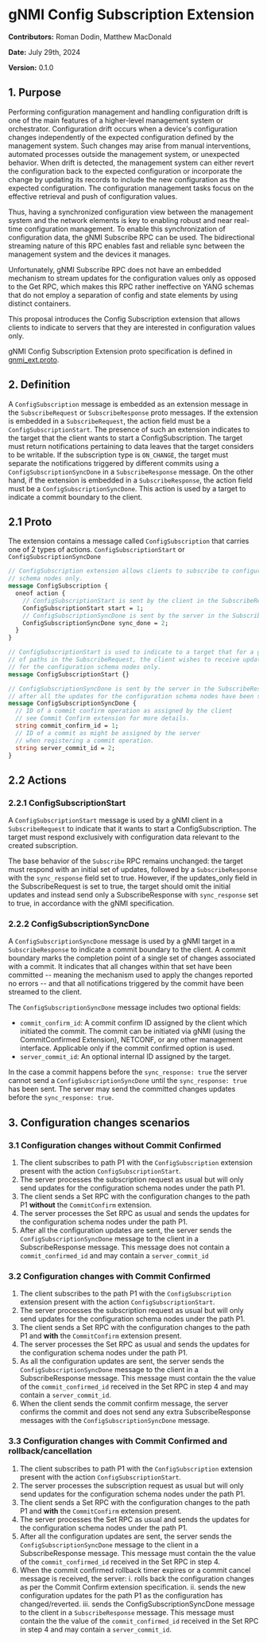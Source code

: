 # gNMI Config Subscription Extension

**Contributors:** Roman Dodin, Matthew MacDonald

**Date:** July 29th, 2024

**Version:** 0.1.0

## 1. Purpose

Performing configuration management and handling configuration drift is one of
the main features of a higher-level management system or orchestrator.
Configuration drift occurs when a device's configuration changes independently
of the expected configuration defined by the management system. Such changes
may arise from manual interventions, automated processes outside the management
system, or unexpected behavior. When drift is detected, the management system
can either revert the configuration back to the expected configuration or
incorporate the change by updating its records to include the new configuration
as the expected configuration. The configuration management tasks focus on the
effective retrieval and push of configuration values.

Thus, having a synchronized configuration view between the management
system and the network elements is key to enabling robust and near real-time
configuration management.
To enable this synchronization of configuration data, the gNMI Subscribe RPC
can be used. The bidirectional streaming nature of this RPC enables fast
and reliable sync between the management system and the devices it manages.

Unfortunately, gNMI Subscribe RPC does not have an embedded mechanism to
stream updates for the configuration values only as opposed to the Get RPC,
which makes this RPC rather ineffective on YANG schemas that do not employ
a separation of config and state elements by using distinct containers.

This proposal introduces the Config Subscription extension that allows clients
to indicate to servers that they are interested in configuration values only.

gNMI Config Subscription Extension proto specification is defined in
[gnmi_ext.proto](
https://github.com/openconfig/gnmi/blob/master/proto/gnmi_ext/gnmi_ext.proto
).

## 2. Definition

A `ConfigSubscription` message is embedded as an extension message in the
`SubscribeRequest` or `SubscribeResponse` proto messages.
If the extension is embedded in a `SubscribeRequest`, the action field
must be a `ConfigSubscriptionStart`.
The presence of such an extension indicates to the target that the client
wants to start a ConfigSubscription. The target must return notifications
pertaining to data leaves that the target considers to be writable.
If the subscription type is `ON_CHANGE`, the target must separate the
notifications triggered by different commits using a
`ConfigSubscriptionSyncDone` in a `SubscribeResponse` message.
On the other hand, if the extension is embedded in a `SubscribeResponse`, the 
action field must be a `ConfigSubscriptionSyncDone`. This action is used by a
target to indicate a commit boundary to the client.

## 2.1 Proto

The extension contains a message called `ConfigSubscription` that carries
one of 2 types of actions. `ConfigSubscriptionStart` or
`ConfigSubscriptionSyncDone`

```proto
// ConfigSubscription extension allows clients to subscribe to configuration
// schema nodes only.
message ConfigSubscription {
  oneof action {
    // ConfigSubscriptionStart is sent by the client in the SubscribeRequest
    ConfigSubscriptionStart start = 1;
    // ConfigSubscriptionSyncDone is sent by the server in the SubscribeResponse
    ConfigSubscriptionSyncDone sync_done = 2;
  }
}

// ConfigSubscriptionStart is used to indicate to a target that for a given set
// of paths in the SubscribeRequest, the client wishes to receive updates
// for the configuration schema nodes only.
message ConfigSubscriptionStart {}

// ConfigSubscriptionSyncDone is sent by the server in the SubscribeResponse
// after all the updates for the configuration schema nodes have been sent.
message ConfigSubscriptionSyncDone {
  // ID of a commit confirm operation as assigned by the client
  // see Commit Confirm extension for more details.
  string commit_confirm_id = 1;
  // ID of a commit as might be assigned by the server
  // when registering a commit operation.
  string server_commit_id = 2;
}
```

## 2.2 Actions

### 2.2.1 ConfigSubscriptionStart

A `ConfigSubscriptionStart` message is used by a gNMI client in a
`SubscribeRequest` to indicate that it wants to start a ConfigSubscription.
The target must respond exclusively with configuration data relevant to the
created subscription.

The base behavior of the `Subscribe` RPC remains unchanged: the target must
respond with an initial set of updates, followed by a `SubscribeResponse`
with the `sync_response` field set to true. However, if the updates_only
field in the SubscribeRequest is set to true, the target should omit the
initial updates and instead send only a SubscribeResponse with `sync_response`
set to true, in accordance with the gNMI specification.

### 2.2.2 ConfigSubscriptionSyncDone

A `ConfigSubscriptionSyncDone` message is used by a gNMI target in a
`SubscribeResponse` to indicate a commit boundary to the client.
A commit boundary marks the completion point of a single set of changes
associated with a commit.
It indicates that all changes within that set have been committed -- meaning
the mechanism used to apply the changes reported no errors -- and
that all notifications triggered by the commit have been streamed to
the client.

The `ConfigSubscriptionSyncDone` message includes two optional fields:

* `commit_confirm_id`: A commit confirm ID assigned by the client which
initiated the commit.
The commit can be initiated via gNMI (using the CommitConfirmed Extension),
NETCONF, or any other management interface. Applicable only if the commit
confirmed option is used.
* `server_commit_id`: An optional internal ID assigned by the target.

In the case a commit happens before the `sync_response: true` the server
cannot send a `ConfigSubscriptionSyncDone` until the `sync_response: true` has
been sent. The server may send the committed changes updates before the
`sync_response: true`.

## 3. Configuration changes scenarios

### 3.1 Configuration changes without Commit Confirmed

1) The client subscribes to path P1 with the `ConfigSubscription` extension
present with the action `ConfigSubscriptionStart`.
2) The server processes the subscription request as usual but will only send
updates for the configuration schema nodes under the path P1.
3) The client sends a Set RPC with the configuration changes to the path P1
**without** the `CommitConfirm` extension.
4) The server processes the Set RPC as usual and sends the updates for the
configuration schema nodes under the path P1.
5) After all the configuration updates are sent, the server sends the
`ConfigSubscriptionSyncDone` message to the client in a SubscribeResponse
message.
This message does not contain a `commit_confirmed_id` and may contain a
`server_commit_id`

### 3.2 Configuration changes with Commit Confirmed

1) The client subscribes to the path P1 with the `ConfigSubscription`
extension present with the action `ConfigSubscriptionStart`.
2) The server processes the subscription request as usual but will only send
updates for the configuration schema nodes under the path P1.
3) The client sends a Set RPC with the configuration changes to the path
P1 and **with** the `CommitConfirm` extension present.
4) The server processes the Set RPC as usual and sends the updates for
the configuration schema nodes under the path P1.
5) As all the configuration updates are sent, the server sends the
`ConfigSubscriptionSyncDone` message to the client in a SubscribeResponse
message.
This message must contain the the value of the `commit_confirmed_id`
received in the Set RPC in step 4 and may contain a `server_commit_id`.
6) When the client sends the commit confirm message, the server confirms
the commit and does not send any extra SubscribeResponse messages with the
`ConfigSubscriptionSyncDone` message.

### 3.3 Configuration changes with Commit Confirmed and rollback/cancellation

1) The client subscribes to path P1 with the `ConfigSubscription` extension
present with the action `ConfigSubscriptionStart`.
2) The server processes the subscription request as usual but will only send
updates for the configuration schema nodes under the path P1.
3) The client sends a Set RPC with the configuration changes to the path P1
and **with** the `CommitConfirm` extension present.
4) The server processes the Set RPC as usual and sends the updates for the
configuration schema nodes under the path P1.
5) After all the configuration updates are sent, the server sends the
`ConfigSubscriptionSyncDone` message to the client in a SubscribeResponse
message.
This message must contain the the value of the `commit_confirmed_id` received
in the Set RPC in step 4.
6) When the commit confirmed rollback timer expires or a commit cancel message
is received, the server:
  i. rolls back the configuration changes as per the Commit Confirm extension
  specification.
  ii. sends the new configuration updates for the path P1 as the configuration
  has changed/reverted.
  iii. sends the ConfigSubscriptionSyncDone message to the client in a
  `SubscribeResponse` message.
  This message must contain the the value of the `commit_confirmed_id`
  received in the Set RPC in step 4 and may contain a `server_commit_id`.
